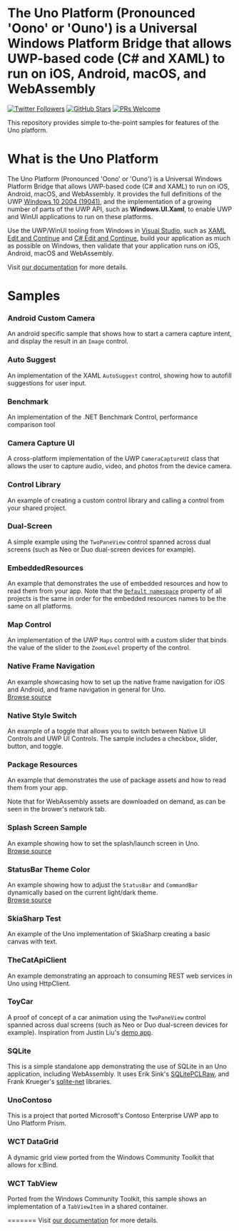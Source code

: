 # The Uno Platform (Pronounced 'Oono' or 'Ouno') is a Universal Windows Platform Bridge that allows UWP-based code (C# and XAML) to run on iOS, Android, macOS, and WebAssembly

[![Twitter Followers](https://img.shields.io/twitter/follow/unoplatform?label=follow%20%40unoplatform&style=flat)](https://twitter.com/unoplatform)
[![GitHub Stars](https://img.shields.io/github/stars/unoplatform/uno?label=github%20stars)](https://github.com/unoplatform/uno/stargazers/)
[![PRs Welcome](https://img.shields.io/badge/PRs-welcome-brightgreen.svg?style=flat-square)](https://github.com/unoplatform/uno/blob/master/CONTRIBUTING.md)

This repository provides simple to-the-point samples for features of the Uno platform.

# What is the Uno Platform

The Uno Platform (Pronounced 'Oono' or 'Ouno') is a Universal Windows Platform Bridge that allows UWP-based code (C# and XAML) to run on iOS, Android, macOS, and WebAssembly. It provides the full definitions of the UWP [Windows 10 2004 (19041)](https://docs.microsoft.com/en-us/windows/uwp/whats-new/windows-10-build-19041), and the implementation of a growing number of parts of the UWP API, such as **Windows.UI.Xaml**, to enable UWP and WinUI applications to run on these platforms.

Use the UWP/WinUI tooling from Windows in [Visual Studio](https://www.visualstudio.com/), such as [XAML Edit and Continue](https://blogs.msdn.microsoft.com/visualstudio/2016/04/06/ui-development-made-easier-with-xaml-edit-continue/) and [C# Edit and Continue](https://docs.microsoft.com/en-us/visualstudio/debugger/how-to-use-edit-and-continue-csharp), build your application as much as possible on Windows, then validate that your application runs on iOS, Android, macOS and WebAssembly.

Visit [our documentation](https://platform.uno/docs/articles) for more details.

# Samples

### Android Custom Camera  
An android specific sample that shows how to start a camera capture intent, and display the result in an `Image` control.

### Auto Suggest  
An implementation of the XAML `AutoSuggest` control, showing how to autofill suggestions for user input. 

### Benchmark
An implementation of the .NET Benchmark Control, performance comparison tool

### Camera Capture UI  
A cross-platform implementation of the UWP `CameraCaptureUI` class that allows the user to capture audio, video, and photos from the device camera. 

### Control Library  
An example of creating a custom control library and calling a control from your shared project.

### Dual-Screen
A simple example using the `TwoPaneView` control spanned across dual screens (such as Neo or Duo dual-screen devices for example). 

### EmbeddedResources
An example that demonstrates the use of embedded resources and how to read them from your app.
Note that the [`Default namespace`](https://stackoverflow.com/questions/2871314/change-project-namespace-in-visual-studio) property of all projects is the same in order for the embedded resources names to be the same on all platforms.
 
### Map Control  
An implementation of the UWP `Maps` control with a custom slider that binds the value of the slider to the `ZoomLevel` property of the control. 

### Native Frame Navigation
An example showcasing how to set up the native frame navigation for iOS and Android, and frame navigation in general for Uno.  
[Browse source](UI/NativeFrameNav)

### Native Style Switch  
An example of a toggle that allows you to switch between Native UI Controls and UWP UI Controls. The sample includes a checkbox, slider, button, and toggle. 

### Package Resources
An example that demonstrates the use of package assets and how to read them from your app. 

Note that for WebAssembly assets are downloaded on demand, as can be seen in the brower's network tab.

### Splash Screen Sample
An example showing how to set the splash/launch screen in Uno.  
[Browse source](UI/SplashScreenSample)

### StatusBar Theme Color
An example showing how to adjust the `StatusBar` and `CommandBar` dynamically based on the current light/dark theme.  
[Browse source](UI/StatusBarThemeColor)

### SkiaSharp Test  
An example of the Uno implementation of SkiaSharp creating a basic canvas with text.

### TheCatApiClient
An example demonstrating an approach to consuming REST web services in Uno using HttpClient.

### ToyCar
A proof of concept of a car animation using the `TwoPaneView` control spanned across dual screens (such as Neo or Duo dual-screen devices for example).
Inspiration from Justin Liu's [demo app](https://twitter.com/justinxinliu/status/1281123335410049027).

### SQLite  
This is a simple standalone app demonstrating the use of SQLite in an Uno application, including WebAssembly. It uses Erik Sink's [SQLitePCLRaw](https://github.com/ericsink/SQLitePCL.raw), and Frank Krueger's [sqlite-net](https://github.com/praeclarum/sqlite-net) libraries.

### UnoContoso
This is a project that ported Microsoft's Contoso Enterprise UWP app to Uno Platform Prism.

### WCT DataGrid  
A dynamic grid view ported from the Windows Community Toolkit that allows for x:Bind. 

### WCT TabView
Ported from the Windows Community Toolkit, this sample shows an implementation of a `TabViewItem` in a shared container.

=======
Visit [our documentation](https://github.com/unoplatform/uno/blob/master/doc/articles/intro.md) for more details.
